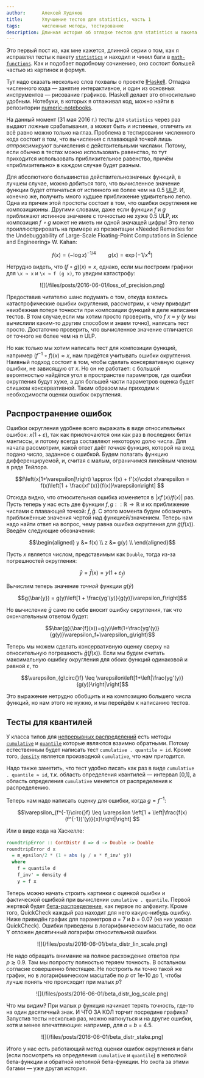 ```yaml
---
author:      Алексей Худяков
title:       Улучшение тестов для statistics, часть 1
tags:        численные методы, тестирование
description: Длинная история об отладке тестов для statistics и пакета math-functions
---
```


Это первый пост из, как мне кажется, длинной серии о том, как я исправлял тесты к
пакету [`statistics`](http://hackage.haskell.org/package/statistics) и находил и
чинил баги в
[`math-functions`](http://hackage.haskell.org/package/math-functions). Как и
подобает подобному сочинению, оно состоит большей частью из картинок и
формул.

Тут надо сказать несколько слов похвалы о проекте
[IHaskell](http://hackage.haskell.org/package/ihaskell). Отладка численного кода
— занятие интерактивное, и один из основных инструментов — рисование
графиков. IHaskell делает это относительно удобным. Нотебуки, в которых я
отлаживал код, можно найти в репозитории
[numeric-notebooks](https://github.com/Shimuuar/numeric-notebooks).

На данный момент (31 мая 2016 г.) тесты для `statistics` через раз выдают ложные
срабатывания, а может быть и истинные, отличить их всё равно можно только на
глаз. Проблема в тестировании численного кода состоит в том, что вычисления с
плавающей точкой лишь _аппроксимируют_ вычисления с действительными
числами. Потому, если обычно в тестах можно использовать равенство, то тут
приходится использовать приблизительное равенство, причём «приблизительно» в
каждом случае будет разным.

Для абсолютного большинства действительнозначных функций, в лучшем случае, можно
добиться того, что вычисленное значение функции будет отличаться от истинного не
более чем на
<nobr>0.5 [ULP](https://en.wikipedia.org/wiki/Unit_in_the_last_place)</nobr>. И,
конечно же, получить много худшее приближение удивительно легко.
Одна из причин этой простоты состоит в том, что ошибки округления не
композиционны. Другими словами, даже если функции *f* и *g* приближают истинное
значение с точностью не хуже <nobr>0.5 ULP</nobr>, их композиция *f ∘ g* может не иметь ни
одной значащей цифры! Это легко проиллюстрировать на примере из презентации
«Needed Remedies for the Undebuggability of Large-Scale Floating-Point
Computations in Science and Engineering» W. Kahan:

$$f(x) = (-\log x)^{-1/4} \qquad g(x) = \exp( -1/x^4 ) $$

Нетрудно видеть, что $(f \circ g)(x) = x$, однако, если мы построим графики для
`\x → x` и `\x → f (g x)`, то увидим катастрофу:

<center>
![](/files/posts/2016-06-01/loss_of_precision.png)
</center>

Предоставив читателю шанс подумать о том, откуда взялись катастрофические ошибки
округления, рассмотрим, к чему приводит неизбежная потеря точности при композиции
функций в деле написания тестов. В том случае,если мы хотим просто проверить,
что <nobr>*f x ≈ y*</nobr> (*y* мы вычислили каким-то другим способом и знаем точно),
написать тест просто. Достаточно проверить, что вычисленное значение отличается
от точного не более чем на <nobr>*n* ULP</nobr>.

Но как только мы хотим написать тест для композиции функций, например
$(f^{-1}\circ{}f)(x)\approx{}x$, нам придётся учитывать ошибки округления.
Наивный подход состоит в том, чтобы сделать консервативную оценку ошибки, не
зависящую от *x*. Но он не работает: с большой вероятностью найдётся угол в
пространстве параметров, где ошибки округления будут хуже, а для большей части
параметров оценка будет слишком консервативной. Таким образом мы приходим к
необходимости оценки ошибок округления.


## Распространение ошибок

Ошибки округления удобнее всего выражать в виде относительных ошибок:
$x(1+\varepsilon)$, так как приключаются они как раз в последних битах мантиссы,
и потому всегда составляют некоторую долю числа. Для начала рассмотрим, какой
ответ даёт _точная_ функция, которой на вход подано число, заданное с
ошибкой. Будем полагать функцию дифференцируемой, и, считая ε малым, ограничимся
линейным членом в ряде Тейлора.

$$f\left(x[1+\varepsilon]\right)
 \approx f(x) + f'(x)\cdot x\varepsilon
 = f(x)\left[1 + \frac{xf'(x)}{f(x)}\varepsilon\right]
$$

Отсюда видно, что относительная ошибка изменяется в $|xf'(x) / f(x)|$ раз. Пусть
теперь у нас есть две функции $f,g :: \mathbb{R}\rightarrow\mathbb{R}$ и их
приближение числами с плавающей точкой: $\bar{f},\bar{g}$. С этого момента будем
обозначать приближённые значения чертой над функцией/значением. Теперь нам надо
найти ответ на вопрос, чему равна ошибка округления для $\bar{g}(\bar{f}(x))$.
Введём следующие обозначения:

$$\begin{aligned}
y &= f(x) \\
z &= g(y) \\
\end{aligned}$$

Пусть $x$ является числом, представимым как `Double`, тогда из-за погрешностей
округления:

$$\bar{y} = \bar{f}(x) = y(1 + \varepsilon_f)$$

Вычислим теперь значение _точной_ функции $g(\bar{y})$

$$g(\bar{y}) = g(y)\left[1 + \frac{yg'(y)}{g(y)}\varepsilon_f\right]$$

Но вычисление $\bar{g}$ само по себе вносит ошибку округления, так что
окончательным ответом будет:

$$\bar{g}(\bar{f}(x))=g(y)\left(1+\frac{yg'(y)}{g(y)}\varepsilon_f+\varepsilon_g\right)$$

Теперь мы можем сделать консервативную оценку сверху на относительную
погрешность $\bar{g}(\bar{f}(x))$. Если мы будем считать максимальную ошибку
округления для обоих функций одинаковой и равной _ε_, то

$$\varepsilon_{g\circ{}f} \leq \varepsilon\left[1+\left|\frac{yg'(y)}{g(y)}\right|\right]$$

Это выражение нетрудно обобщить и на композицию большего числа функций, но нам
этого не нужно, и мы перейдём к написанию тестов.



## Тесты для квантилей

У класса типов для
[непрерывных распределений](http://hackage.haskell.org/package/statistics-0.13.2.2/docs/Statistics-Distribution.html#t:ContDistr)
есть методы
[`cumulative`](https://en.wikipedia.org/wiki/Cumulative_distribution_function) и
[`quantile`](https://en.wikipedia.org/wiki/Quantile) которые являются взаимно
обратными. Потому естественным будет написать тест `cumulative . quantile ≈ id`.
Кроме того,
[`density`](https://en.wikipedia.org/wiki/Probability_density_function)
является производной `cumulative`, что нам пригодится.

Надо также заметить, что тест удобно писать как раз в виде `cumulative
. quantile ≈ id`, т.к. область определения квантилей — интервал [0,1], а область
определения `cumulative` меняется от распределения к распределению.

Теперь нам надо написать оценку для ошибки, когда $g = f^{-1}$:

$$\varepsilon_{f^{-1}\circ{}f}
\leq \varepsilon \left[1 + \left|\frac{f(x)(f^{-1})'(y)}{x}\right|\right]
$$

Или в виде кода на Хаскелле:

```haskell
roundtripError :: ContDistr d => d -> Double -> Double
roundtripError d x
  = m_epsilon/2 * (1 + abs (y / x * f_inv' y))
  where
    f = quantile d
    f_inv' = density d
    y = f x
```

Теперь можно начать строить картинки с оценкой ошибки и фактической ошибкой при
вычислении `cumulative . quantile`. Первой жертвой будет
[бета-распределение](https://en.wikipedia.org/wiki/Beta_distribution), как
первое по алфавиту. Кроме того, QuickCheck каждый раз находит для него
какую-нибудь ошибку. Ниже приведён график для параметров <nobr>*a* = 7</nobr> и
<nobr>*b* = 0.07</nobr> (на них указал QuickCheck). Ошибки приведены в
логарифмическом масштабе, по оси Y отложен десятичный логарифм относительной
ошибки.

<center>
![](/files/posts/2016-06-01/beta_distr_lin_scale.png)
</center>

Не надо обращать внимание на полное расхождение ответов при <nobr>*p* ≳ 0.9</nobr>. Там
мы попросту полностью теряем точность. В остальном согласие совершенно
блестящее. Не построить ли точно такой же график, но в логарифмическом масштабе
по *p* от 1e-10 до 1, чтобы лучше понять что происходит при малых *p*?

<center>
![](/files/posts/2016-06-01/beta_distr_log_scale.png)
</center>

Что мы видим? При малых *p* функция начинает терять точность, где-то на один
десятичный знак. И ЧТО ЗА КОЛ торчит посредине графика? Запустив тесты несколько
раз, можно наткнуться и на другие ошибки, хотя и менее впечатляющие: например,
для <nobr>*a* = *b* = 4.5</nobr>.

<center>
![](/files/posts/2016-06-01/beta_distr_stake.png)
</center>

Итого у нас есть работающий метод оценки ошибок округления и баги (если
посмотреть на определения `cumulative` и `quantile`) в неполной бета-функции и
обратной неполной бета-функции. Но охота за этими багами — уже другая история.
